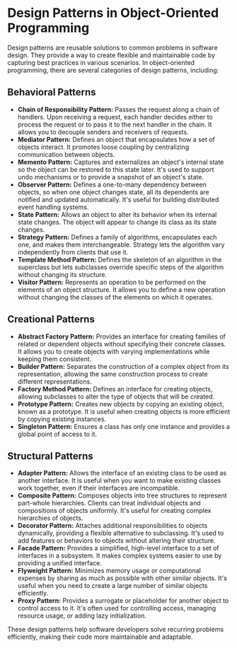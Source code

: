 # Design Patterns in Object-Oriented Programming

Design patterns are reusable solutions to common problems in software design. They provide a way to create flexible and
maintainable code by capturing best practices in various scenarios. In object-oriented programming, there are several
categories of design patterns, including:

## Behavioral Patterns

- **Chain of Responsibility Pattern:** Passes the request along a chain of handlers. Upon receiving a request, each
  handler decides either to process the request or to pass it to the next handler in the chain. It allows you to
  decouple senders and receivers of requests.
- **Mediator Pattern:** Defines an object that encapsulates how a set of objects interact. It promotes loose coupling by
  centralizing communication between objects.
- **Memento Pattern:** Captures and externalizes an object's internal state so the object can be restored to this state
  later. It's used to support undo mechanisms or to provide a snapshot of an object's state.
- **Observer Pattern:** Defines a one-to-many dependency between objects, so when one object changes state, all its
  dependents are notified and updated automatically. It's useful for building distributed event handling systems.
- **State Pattern:** Allows an object to alter its behavior when its internal state changes. The object will appear to
  change its class as its state changes.
- **Strategy Pattern:** Defines a family of algorithms, encapsulates each one, and makes them interchangeable. Strategy
  lets the algorithm vary independently from clients that use it.
- **Template Method Pattern:** Defines the skeleton of an algorithm in the superclass but lets subclasses override
  specific steps of the algorithm without changing its structure.
- **Visitor Pattern:** Represents an operation to be performed on the elements of an object structure. It allows you to
  define a new operation without changing the classes of the elements on which it operates.

## Creational Patterns

- **Abstract Factory Pattern:** Provides an interface for creating families of related or dependent objects without
  specifying their concrete classes. It allows you to create objects with varying implementations while keeping them
  consistent.
- **Builder Pattern:** Separates the construction of a complex object from its representation, allowing the same
  construction process to create different representations.
- **Factory Method Pattern:** Defines an interface for creating objects, allowing subclasses to alter the type of
  objects that will be created.
- **Prototype Pattern:** Creates new objects by copying an existing object, known as a prototype. It is useful when
  creating objects is more efficient by copying existing instances.
- **Singleton Pattern:** Ensures a class has only one instance and provides a global point of access to it.

## Structural Patterns

- **Adapter Pattern:** Allows the interface of an existing class to be used as another interface. It is useful when you
  want to make existing classes work together, even if their interfaces are incompatible.
- **Composite Pattern:** Composes objects into tree structures to represent part-whole hierarchies. Clients can treat
  individual objects and compositions of objects uniformly. It's useful for creating complex hierarchies of objects.
- **Decorator Pattern:** Attaches additional responsibilities to objects dynamically, providing a flexible alternative
  to subclassing. It's used to add features or behaviors to objects without altering their structure.
- **Facade Pattern:** Provides a simplified, high-level interface to a set of interfaces in a subsystem. It makes
  complex systems easier to use by providing a unified interface.
- **Flyweight Pattern:** Minimizes memory usage or computational expenses by sharing as much as possible with other
  similar objects. It's useful when you need to create a large number of similar objects efficiently.
- **Proxy Pattern:** Provides a surrogate or placeholder for another object to control access to it. It's often used for
  controlling access, managing resource usage, or adding lazy initialization.

These design patterns help software developers solve recurring problems efficiently, making their code more maintainable
and adaptable.
